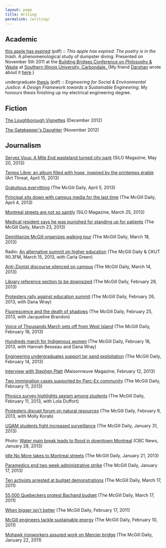 ```yaml
---
layout: page
title: Writing
permalink: /writing/
---
```

## Academic

<strong></strong><a href="/assets/downloads/apple-has-expired.pdf">this apple has expired</a> (pdf) :: <em>This apple has expired: The poetry is in the trash</em>. A phenomenological study of dumpster diving. Presented on November 5th 2011 at the <a href="http://philosophyandwaste.wordpress.com/">Building Bridges Conference on Philosophy &amp; Waste</a> at <a href="http://philosophy.siuc.edu/">Southern Illinois University, Carbondale. </a>{My friend <a href="http://minimizingentropy.blogspot.com/">Darshan</a> wrote about it <a href="http://minimizingentropy.blogspot.com/2011/11/eating-trash-putting-thingness-back.html">here</a>.}

undergraduate <a href="/assets/downloads/thesis.pdf">thesis</a> (pdf) :: <em>Engineering for Social &amp; Environmental Justice: A Design Framework towards a Sustainable Engineering</em>. My honours thesis finishing up my electrical engineering degree.

## Fiction

<a title="The Loughborough Vignettes" href="{% post_url 2012-12-09-Loughborough-Vignettes %}">The Loughborough Vignettes</a> (December 2012)

<a title="The Gatekeeper’s Daughter" href="{% post_url 2012-12-29-gatekeepers-daughter %}">The Gatekeeper's Daughter</a> (November 2012)

## Journalism

<a href="http://silomontreal.com/2013/05/20/servez-vous/">Servez Vous: A Mile End wasteland turned city park</a> (SiLO Magazine, May 20, 2013)

<a href="http://artthreat.net/2013/04/temps-libre-album-review/">Temps Libre: an album filled with hope, inspired by the printemps érable</a> (Art Threat, April 15, 2013)

<a href="http://www.mcgilldaily.com/2013/04/gratuitous-everything/" target="_blank">Gratuitous everything</a> (The McGill Daily, April 5, 2013)

<a href="http://www.mcgilldaily.com/2013/04/principal-sits-down-with-campus-media-for-the-last-time/" target="_blank">Principal sits down with campus media for the last time</a> (The McGill Daily, April 4, 2013)

<a href="http://silomontreal.com/2013/03/25/montreals-streets-are-not-so-saintly/" target="_blank">Montreal streets are not so saintly</a> (SiLO Magazine, March 25, 2013)

<a href="http://www.mcgilldaily.com/2013/03/medical-resident-says-he-was-punished-for-standing-up-for-patients/" target="_blank">Medical resident says he was punished for standing up for patients</a> (The McGill Daily, March 23, 2013)

<a href="http://www.mcgilldaily.com/2013/03/demilitarize-mcgill-organizes-walking-tour/" target="_blank">Demilitarize McGill organizes walking tour</a> (The McGill Daily, March 18, 2013)

Radio: <a href="http://www.mcgilldaily.com/2013/03/the-mcgill-daily-and-ckut-present-an-alternative-summit-on-higher-education/" target="_blank">An alternative summit on higher education</a> (The McGill Daily &amp; CKUT 90.3FM, March 15, 2013, with Carla Green)

<a href="http://www.mcgilldaily.com/2013/03/anti-zionist-discourse-silenced-on-campus/" target="_blank">Anti-Zionist discourse silenced on campus</a> (The McGill Daily, March 14, 2013)

<a href="http://www.mcgilldaily.com/2013/02/library-reference-section-to-be-downsized/" target="_blank">Library reference section to be downsized</a> (The McGill Daily, February 28, 2013)

<a href="http://www.mcgilldaily.com/2013/02/protesters-rally-against-education-summit/">Protesters rally against education summit</a> (The McGill Daily, February 26, 2013, with Dana Wray)

<a href="http://www.mcgilldaily.com/2013/02/fluorescence-and-the-death-of-shadows/">Fluorescence and the death of shadows</a> (The McGill Daily, February 25, 2013, with Jacqueline Brandon)

<a href="http://www.mcgilldaily.com/2013/02/voice-of-thousands-march-sets-off-from-west-island/" target="_blank">Voice of Thousands March sets off from West Island</a> (The McGill Daily, February 18, 2013)

<a href="http://www.mcgilldaily.com/2013/02/hundreds-march-for-indigenous-women/" target="_blank">Hundreds march for Indigenous women</a> (The McGill Daily, February 18, 2013, with Hannah Besseau and Dana Wray)

<a href="http://www.mcgilldaily.com/2013/02/engineering-undergraduates-support-tar-sand-exploitation/" target="_blank">Engineering undergraduates support tar sand exploitation</a> (The McGill Daily, February 14, 2013)

<a href="http://maisonneuve.org/pressroom/article/2013/feb/12/interview-stephen-platt/" target="_blank">Interview with Stephen Platt</a> (Maisonneuve Magazine, February 12, 2013)

<a href="http://www.mcgilldaily.com/2013/02/two-immigration-cases-supported-by-parc-ex-community/" target="_blank">Two immigration cases supported by Parc-Ex community</a> (The McGill Daily, February 11, 2013)

<a href="http://www.mcgilldaily.com/2013/02/physics-survey-highlights-sexism-among-students/" target="_blank">Physics survey highlights sexism among students</a> (The McGill Daily, February 11, 2013, with Lola Duffort)

<a href="http://www.mcgilldaily.com/2013/02/29029/" target="_blank">Protesters disrupt forum on natural resources</a> (The McGill Daily, February 9, 2013, with Molly Korab)

<a href="http://www.mcgilldaily.com/2013/01/uqam-students-fight-increased-surveillance/" target="_blank">UQAM students fight increased surveillance</a> (The McGill Daily, January 31, 2013)

Photo: <a href="http://www.cbc.ca/news/canada/montreal/story/2013/01/28/montreal-flood-downtown-montreal.html" target="_blank">Water main break leads to flood in downtown Montreal</a> (CBC News, January 28, 2013)

<a href="http://www.mcgilldaily.com/2013/01/idle-no-more-takes-to-montreal-streets/">Idle No More takes to Montreal streets</a> (The McGill Daily, January 21, 2013)

<a href="http://www.mcgilldaily.com/2013/01/paramedics-end-two-week-administrative-strike/" target="_blank">Paramedics end two week administrative strike</a> (The McGill Daily, January 17, 2013)

<a href="http://www.mcgilldaily.com/2011/03/ten-activists-arrested-at-budget-demonstrations/" target="_blank">Ten activists arrested at budget demonstrations</a> (The McGill Daily, March 17, 2011)

<a href="http://www.mcgilldaily.com/2011/03/55000-quebeckers-protest-bachand-budget/" target="_blank">55,000 Quebeckers protest Bachand budget</a> (The McGill Daily, March 17, 2011)

<a href="http://www.mcgilldaily.com/2011/02/when-bigger-isnt-better/" target="_blank">When bigger isn't better</a> (The McGill Daily, February 17, 2011)

<a href="http://www.mcgilldaily.com/2011/02/mcgill-engineers-tackle-sustainable-energy/" target="_blank">McGill engineers tackle sustainable energy</a> (The McGill Daily, February 10, 2011)

<a href="http://www.mcgilldaily.com/2011/01/mohawk-ironworkers-assured-work-on-mercier-bridge/" target="_blank">Mohawk ironworkers assured work on Mercier bridge</a> (The McGill Daily, January 22, 2011)